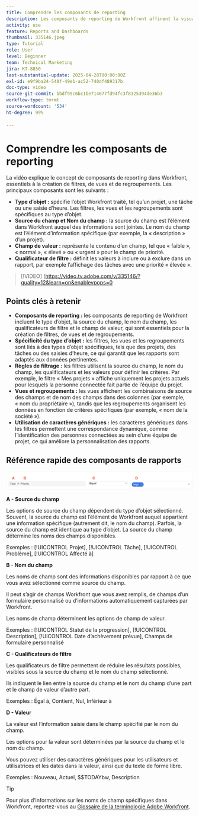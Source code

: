 ```yaml
---
title: Comprendre les composants de reporting
description: Les composants de reporting de Workfront affinent la visualisation des données avec des filtres basés sur des objets, des vues dynamiques, des regroupements structurés et une fonctionnalité de caractères génériques pour des informations personnalisées.
activity: use
feature: Reports and Dashboards
thumbnail: 335146.jpeg
type: Tutorial
role: User
level: Beginner
team: Technical Marketing
jira: KT-8850
last-substantial-update: 2025-04-28T00:00:00Z
exl-id: e9f9ba24-540f-49e1-ac52-740df489317b
doc-type: video
source-git-commit: bbdf99c6bc1be714077fd94fc3f8325394de36b3
workflow-type: tm+mt
source-wordcount: '534'
ht-degree: 99%

---
```


# Comprendre les composants de reporting

La vidéo explique le concept de composants de reporting dans Workfront, essentiels à la création de filtres, de vues et de regroupements. Les principaux composants sont les suivants :

* **Type d’objet :** spécifie l’objet Workfront traité, tel qu’un projet, une tâche ou une saisie d’heure. Les filtres, les vues et les regroupements sont spécifiques au type d’objet.
* **Source du champ et Nom du champ :** la source du champ est l’élément dans Workfront auquel des informations sont jointes. Le nom du champ est l’élément d’information spécifique (par exemple, la « description » d’un projet).
* **Champ de valeur :** représente le contenu d’un champ, tel que « faible », « normal », « élevé » ou « urgent » pour le champ de priorité.
* **Qualificateur de filtre :** définit les valeurs à inclure ou à exclure dans un rapport, par exemple l’affichage des tâches avec une priorité « élevée ».


>[!VIDEO] (https://video.tv.adobe.com/v/335146/?quality=12&learn=on&enablevpops=0

## Points clés à retenir

* **Composants de reporting :** les composants de reporting de Workfront incluent le type d’objet, la source du champ, le nom du champ, les qualificateurs de filtre et le champ de valeur, qui sont essentiels pour la création de filtres, de vues et de regroupements.
* **Spécificité du type d’objet :** les filtres, les vues et les regroupements sont liés à des types d’objet spécifiques, tels que des projets, des tâches ou des saisies d’heure, ce qui garantit que les rapports sont adaptés aux données pertinentes.
* **Règles de filtrage :** les filtres utilisent la source du champ, le nom du champ, les qualificateurs et les valeurs pour définir les critères. Par exemple, le filtre « Mes projets » affiche uniquement les projets actuels pour lesquels la personne connectée fait partie de l’équipe du projet.
* **Vues et regroupements :** les vues affichent les combinaisons de source des champs et de nom des champs dans des colonnes (par exemple, « nom du propriétaire »), tandis que les regroupements organisent les données en fonction de critères spécifiques (par exemple, « nom de la société »).
* **Utilisation de caractères génériques :** les caractères génériques dans les filtres permettent une correspondance dynamique, comme l’identification des personnes connectées au sein d’une équipe de projet, ce qui améliore la personnalisation des rapports.

## Référence rapide des composants de rapports

![Image de l’écran de création d’un filtre](assets/reporting-components-1.png)

**A - Source du champ**

Les options de source du champ dépendent du type d’objet sélectionné. Souvent, la source du champ est l’élément de Workfront auquel appartient une information spécifique (autrement dit, le nom du champ). Parfois, la source du champ est identique au type d’objet.
La source du champ détermine les noms des champs disponibles.

Exemples : [!UICONTROL Projet], [!UICONTROL Tâche], [!UICONTROL Problème], [!UICONTROL Affecté à]

**B - Nom du champ**

Les noms de champ sont des informations disponibles par rapport à ce que vous avez sélectionné comme source du champ.

Il peut s’agir de champs Workfront que vous avez remplis, de champs d’un formulaire personnalisé ou d’informations automatiquement capturées par Workfront.

Les noms de champ déterminent les options de champ de valeur.

Exemples : [!UICONTROL Statut de la progression], [!UICONTROL Description], [!UICONTROL Date d’achèvement prévue], Champs de formulaire personnalisé

**C - Qualificateurs de filtre**

Les qualificateurs de filtre permettent de réduire les résultats possibles, visibles sous la source du champ et le nom du champ sélectionné.

Ils indiquent le lien entre la source du champ et le nom du champ d’une part et le champ de valeur d’autre part.

Exemples : Égal à, Contient, Nul, Inférieur à

**D - Valeur**

La valeur est l’information saisie dans le champ spécifié par le nom du champ.

Les options pour la valeur sont déterminées par la source du champ et le nom du champ.

Vous pouvez utiliser des caractères génériques pour les utilisateurs et utilisatrices et les dates dans la valeur, ainsi que du texte de forme libre.

Exemples : Nouveau, Actuel, $$TODAYbw, Description

>[!TIP]
>
>Pour plus d’informations sur les noms de champ spécifiques dans Workfront, reportez-vous au [Glossaire de la terminologie Adobe Workfront](https://experienceleague.adobe.com/docs/workfront/using/basics/workfront-terminology-glossary.html?lang=fr).

